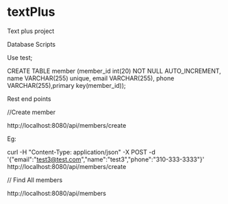 # textPlus
Text plus project

Database Scripts

Use test;

CREATE TABLE member (member_id int(20) NOT NULL AUTO_INCREMENT,
		     name VARCHAR(255) unique,
		     email VARCHAR(255),
		     phone VARCHAR(255),primary key(member_id));


Rest end points

//Create member

http://localhost:8080/api/members/create

Eg:

curl -H "Content-Type: application/json" -X POST -d '{"email":"test3@test.com","name":"test3","phone":"310-333-3333"}' http://localhost:8080/api/members/create


// Find All members

http://localhost:8080/api/members